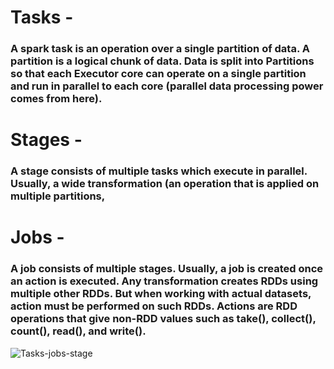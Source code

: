 # Tasks - 
### A spark task is an operation over a single partition of data. A partition is a logical chunk of data. Data is split into Partitions so that each Executor core can operate on a single partition and run in parallel to each core (parallel data processing power comes from here).

# Stages - 
### A stage consists of multiple tasks which execute in parallel. Usually, a wide transformation (an operation that is applied on multiple partitions,

# Jobs - 
### A job consists of multiple stages. Usually, a job is created once an action is executed. Any transformation creates RDDs using multiple other RDDs. But when working with actual datasets, action must be performed on such RDDs. Actions are RDD operations that give non-RDD values such as take(), collect(), count(), read(), and write().

![Tasks-jobs-stage](https://miro.medium.com/v2/resize:fit:1400/format:webp/1*JptbIrrLqKriVfPHXKX36Q.png)
